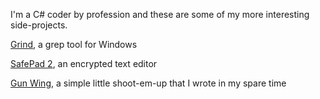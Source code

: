 I'm a C# coder by profession and these are some of my more interesting side-projects.

[Grind](grind.md), a grep tool for Windows

[SafePad 2](safepad2.md), an encrypted text editor

[Gun Wing](gunwing.md), a simple little shoot-em-up that I wrote in my spare time
